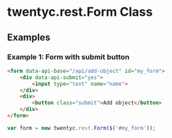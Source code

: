# twentyc.rest.Form Class

## Examples

### Example 1: Form with submit button
```html
<form data-api-base="/api/add-object" id="my_form">
    <div data-api-submit="yes">
        <input type="text" name="name">
    </div>
    <div>
        <button class="submit">Add object</button>
    </div>
</form>
```

```javascript
var form = new twentyc.rest.Form($('#my_form'));
```
